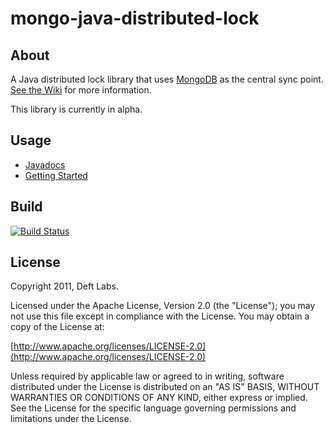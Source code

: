 
mongo-java-distributed-lock
=============

About
------------

A Java distributed lock library that uses [MongoDB](http://www.mongodb.org/) as the central sync point. [See the Wiki](https://github.com/deftlabs/mongo-java-distributed-lock/wiki) for more information.

This library is currently in alpha.

Usage
------------

* [Javadocs](http://api.deftlabs.com/mongo-java-distributed-lock)
* [Getting Started](https://github.com/deftlabs/mongo-java-distributed-lock/wiki/Getting-Started)


Build
------------

[![Build Status](https://secure.travis-ci.org/deftlabs/mongo-java-distributed-lock.png)](http://travis-ci.org/deftlabs/mongo-java-distributed-lock])


License
------------

Copyright 2011, Deft Labs.

Licensed under the Apache License, Version 2.0 (the "License");
you may not use this file except in compliance with the License.
You may obtain a copy of the License at:

[http://www.apache.org/licenses/LICENSE-2.0](http://www.apache.org/licenses/LICENSE-2.0)

Unless required by applicable law or agreed to in writing, software
distributed under the License is distributed on an "AS IS" BASIS,
WITHOUT WARRANTIES OR CONDITIONS OF ANY KIND, either express or implied.
See the License for the specific language governing permissions and
limitations under the License.

